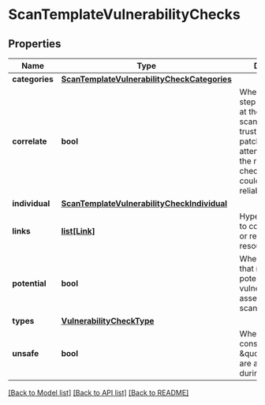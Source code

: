# ScanTemplateVulnerabilityChecks

## Properties
Name | Type | Description | Notes
------------ | ------------- | ------------- | -------------
**categories** | [**ScanTemplateVulnerabilityCheckCategories**](ScanTemplateVulnerabilityCheckCategories.md) |  | [optional] 
**correlate** | **bool** | Whether an extra step is performed at the end of the scan where more trust is put in OS patch checks to attempt to override the results of other checks which could be less reliable. | [optional] 
**individual** | [**ScanTemplateVulnerabilityCheckIndividual**](ScanTemplateVulnerabilityCheckIndividual.md) |  | [optional] 
**links** | [**list[Link]**](Link.md) | Hypermedia links to corresponding or related resources. | [optional] 
**potential** | **bool** | Whether checks that result in potential vulnerabilities are assessed during a scan. | [optional] 
**types** | [**VulnerabilityCheckType**](VulnerabilityCheckType.md) |  | [optional] 
**unsafe** | **bool** | Whether checks considered \&quot;unsafe\&quot; are assessed during a scan. | [optional] 

[[Back to Model list]](../README.md#documentation-for-models) [[Back to API list]](../README.md#documentation-for-api-endpoints) [[Back to README]](../README.md)

